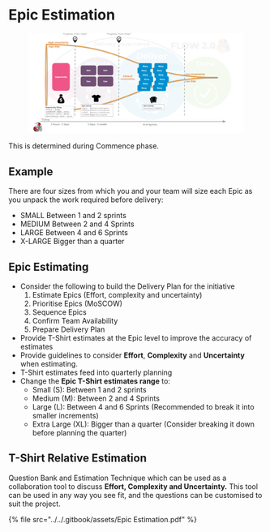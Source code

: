 # Epic Estimation

<figure><img src="../../.gitbook/assets/image (13).png" alt=""><figcaption></figcaption></figure>

This is determined during Commence phase.&#x20;

## Example

There are four sizes from which you and your team will size each Epic as you unpack the work required before delivery:

* SMALL     Between 1 and 2 sprints
* MEDIUM  Between 2 and 4 Sprints
* LARGE      Between 4 and 6 Sprints
* X-LARGE   Bigger than a quarter

## Epic Estimating <a href="#howtoguide-opportunityandepicestimations-epicestimating" id="howtoguide-opportunityandepicestimations-epicestimating"></a>

* Consider the following to build the Delivery Plan for the initiative
  1. Estimate Epics (Effort, complexity and uncertainty)
  2. Prioritise Epics (MoSCOW)
  3. Sequence Epics
  4. Confirm Team Availability
  5. Prepare Delivery Plan
* Provide T-Shirt estimates at the Epic level to improve the accuracy of estimates
* Provide guidelines to consider **Effort**, **Complexity** and **Uncertainty** when estimating.
* T-Shirt estimates feed into quarterly planning
* Change the **Epic T-Shirt estimates range** to:
  * Small (S): Between 1 and 2 sprints
  * Medium (M): Between 2 and 4 Sprints
  * Large (L): Between 4 and 6 Sprints (Recommended to break it into smaller increments)
  * Extra Large (XL): Bigger than a quarter (Consider breaking it down before planning the quarter)

## **T-Shirt Relative Estimation**

Question Bank and Estimation Technique which can be used as a collaboration tool to discuss **Effort, Complexity and Uncertainty.**  This tool can be used in any way you see fit, and the questions can be customised to suit the project.

{% file src="../../.gitbook/assets/Epic Estimation.pdf" %}
